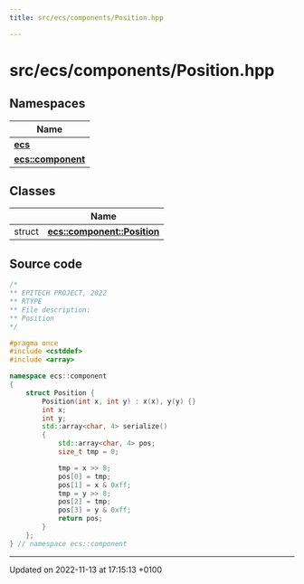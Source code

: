 ```yaml
---
title: src/ecs/components/Position.hpp

---
```


# src/ecs/components/Position.hpp



## Namespaces

| Name           |
| -------------- |
| **[ecs](Namespaces/namespaceecs.md)**  |
| **[ecs::component](Namespaces/namespaceecs_1_1component.md)**  |

## Classes

|                | Name           |
| -------------- | -------------- |
| struct | **[ecs::component::Position](Classes/structecs_1_1component_1_1_position.md)**  |




## Source code

```cpp
/*
** EPITECH PROJECT, 2022
** RTYPE
** File description:
** Position
*/

#pragma once
#include <cstddef>
#include <array>

namespace ecs::component
{
    struct Position {
        Position(int x, int y) : x(x), y(y) {}
        int x;
        int y;
        std::array<char, 4> serialize()
        {
            std::array<char, 4> pos;
            size_t tmp = 0;

            tmp = x >> 8;
            pos[0] = tmp;
            pos[1] = x & 0xff;
            tmp = y >> 8;
            pos[2] = tmp;
            pos[3] = y & 0xff;
            return pos;
        }
    };
} // namespace ecs::component
```


-------------------------------

Updated on 2022-11-13 at 17:15:13 +0100
